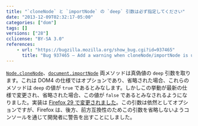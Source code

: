 ```yaml
---
title: "`cloneNode` と `importNode` の `deep` 引数は必ず指定してください"
date: "2013-12-09T02:32:17-05:00"
categories: ["dom"]
tags: []
versions: ["28"]
cclicense: "BY-SA 3.0"
references:
    - url: "https://bugzilla.mozilla.org/show_bug.cgi?id=937465"
      title: "Bug 937465 – Add a warning when cloneNode/importNode is used without a boolean argument on a node with children"
---
```

[`Node.cloneNode`](https://developer.mozilla.org/ja/docs/Web/API/Node.cloneNode)、[`document.importNode`](https://developer.mozilla.org/ja/docs/Web/API/document.importNode) 両メソッドは真偽値の `deep` 引数を取ります。これは DOM4 の仕様ではオプションであり、省略された場合、これらのメソッドは `deep` の値が `true` であるとみなします。しかしこの挙動が最新の仕様で変更され、省略された場合、この値が `false` であるとみなされるようになりました。実装は [Firefox 29 で変更されました](https://www.fxsitecompat.com/ja/docs/2014/clonenode-and-importnode-has-defaulted-to-shallow-clones/)。この引数は依然としてオプションですが、Firefox は、後方、前方互換性のためこの引数を省略しないようコンソールを通じて開発者に警告を出すことにしました。
